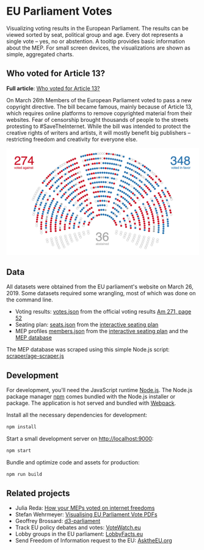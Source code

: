 # EU Parliament Votes

Visualizing voting results in the European Parliament. The results can be viewed sorted by seat, political group and age. Every dot represents a single vote – yes, no or abstention. A tooltip provides basic information about the MEP. For small screen devices, the visualizations are shown as simple, aggregated charts.

## Who voted for Article 13?

**Full article**: [Who voted for Article 13?](https://stekhn.github.io/eu-parliament-votes/)

On March 26th Members of the European Parliament voted to pass a new copyright directive. The bill became famous, mainly because of Article 13, which requires online platforms to remove copyrighted material from their websites. Fear of censorship brought thousands of people to the streets protesting to #SaveTheInternet. While the bill was intended to protect the creative rights of writers and artists, it will mostly benefit big publishers – restricting freedom and creativity for everyone else. 

![Voting results for EU copyright reform](src/images/preview.jpg?raw=true)

## Data

All datasets were obtained from the EU parliament's website on March 26, 2019. Some datasets required some wrangling, most of which was done on the command line.

- Voting results: [votes.json](https://github.com/stekhn/eu-parliament-votes/blob/master/src/data/votes.json) from the official voting results [Am 271, page 52](http://www.europarl.europa.eu/doceo/document/PV-8-2019-03-26-RCV_EN.pdf)
- Seating plan: [seats.json](https://github.com/stekhn/eu-parliament-votes/blob/master/src/data/seats.json) from the [interactive seating plan](https://www.europarl.europa.eu/hemicycle/)
- MEP profiles [members.json](https://github.com/stekhn/eu-parliament-votes/blob/master/src/data/members.json) from the [interactive seating plan](https://www.europarl.europa.eu/hemicycle/js/meps_str.js) and the [MEP database](http://www.europarl.europa.eu/meps/en/)

The MEP database was scraped using this simple Node.js script: [scraper/age-scraper.js](scraper/age-scraper.js)

## Development

For development, you'll need the JavaScript runtime [Node.js](https://nodejs.org/). The Node.js package manager [npm](https://www.npmjs.com/) comes bundled with the Node.js installer or package. The application is hot served and bundled with [Webpack](https://webpack.js.org/).

Install all the necessary dependencies for development:

```bash
npm install
```

Start a small development server on <http://localhost:9000>:

```bash
npm start
```

Bundle and optimize code and assets for production:

```bash
npm run build
```

## Related projects
- Julia Reda: [How your MEPs voted on internet freedoms](https://juliareda.eu/2019/04/copyright-final-vote/)
- Stefan Wehrmeyer: [Visualising EU Parliament Vote PDFs](https://observablehq.com/@stefanw/parsing-eu-parliament-vote-pdfs)
- Geoffrey Brossard: [d3-parliament](https://github.com/geoffreybr/d3-parliament)
- Track EU policy debates and votes: [VoteWatch.eu](https://www.votewatch.eu/)
- Lobby groups in the EU parliament: [LobbyFacts.eu](https://lobbyfacts.eu/)
- Send Freedom of Information request to the EU: [AsktheEU.org](https://www.asktheeu.org/de)
